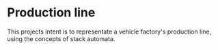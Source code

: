 # Production line
This projects intent is to representate a vehicle factory's production line, using the concepts of stack automata.
